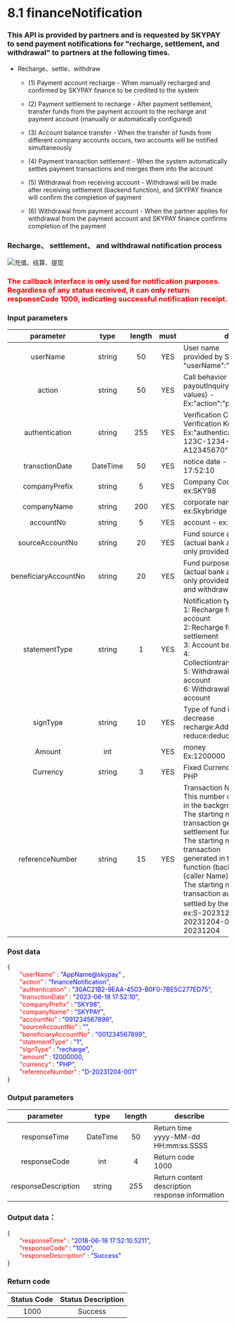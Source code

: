 # 8.1 financeNotification

### This API is provided by partners and is requested by SKYPAY to send payment notifications for "recharge, settlement, and withdrawal" to partners at the following times.

- Recharge、settle、withdraw

    - (1) Payment account recharge - When manually recharged and confirmed by SKYPAY finance to be credited to the system

    - (2) Payment settlement to recharge - After payment settlement, transfer funds from the payment account to the recharge and payment account (manually or automatically configured)

    - (3) Account balance transfer - When the transfer of funds from different company accounts occurs, two accounts will be notified simultaneously

    - (4) Payment transaction settlement - When the system automatically settles payment transactions and merges them into the account

    - (5) Withdrawal from receiving account - Withdrawal will be made after receiving settlement (backend function), and SKYPAY finance will confirm the completion of payment

    - (6) Withdrawal from payment account - When the partner applies for withdrawal from the payment account and SKYPAY finance confirms completion of the payment
### Recharge、 settlement、 and withdrawal notification process
![充值、结算、提现](/充值、结算、提现.png "Shiprock")

### <font color = red>The callback interface is only used for notification purposes. Regardless of any status received, it can only return responseCode 1000, indicating successful notification receipt.</font>

### Input parameters

| parameter                        |    type     | length   |must|describe|
| :-------------------------: | :-----------: |:-----:|:---:|--------------------------------|
|userName|string|50|YES|User name<br>provided by SkyPay - <br>"userName":"AppName@skypay"|
|action|string|50|YES|Call behavior<br>payoutInquiry(Fixed parameter values) - Ex:"action":"payoutInquiry"|
|authentication  |string |255|YES|Verification Code<br>Verification Key - Ex:"authentication":"E1234567-123C-1234-123F-A12345670"|
|transctionDate |DateTime|50|YES |notice date -  ex:2023-06-18 17:52:10|
|companyPrefix |string|5| YES |Company Code <br>  ex:SKY98|
|companyName |string|200| YES |corporate name <br>ex:Skybridge Payment Inc.|
|accountNo |string|5| YES  |account - ex:SKY98|
|sourceAccountNo |string|20|  YES | Fund source account <br> (actual bank account number, <br>only provided at withdrawal)|
|beneficiaryAccountNo |string|20| YES  |Fund purpose account<br>(actual bank account number, <br>only provided during recharge and withdrawal)|
|statementType|string|1|YES|Notification type:<br>1: Recharge from payment account<br>2: Recharge from collection settlement<br>3: Account balance transfer<br>4: Collectiontransactionsettlement<br>5: Withdrawal from payment account<br>6: Withdrawal from payment account|
|signType  |string|10| YES |Type of fund increase or decrease<br> recharge:Additional items <br> reduce:deduction|
|Amount |int||   YES  |money <br> Ex:1200000|
|Currency |string|3|  YES  | Fixed Currency <br> PHP|
|referenceNumber|string|15| YES |Transaction Number (Unique)<br>This number can be queried <br>in the background- S <br>The starting number is the transaction generated in the settlement function (backend)- D <br>The starting number is the transaction <br>generated in the recharge function (backend) <br> {caller Name} <br>The starting number is the transaction automatically <br>settled by the system。<br>ex:S-20231204-001D-20231204-001,skypay-20231204|

### Post data

{<br>
    <font color=red>&ensp;&ensp;&ensp;&ensp;"userName" </font>: <font color=blue>"AppName@skypay" </font>,<br> 
    <font color=red>&ensp;&ensp;&ensp;&ensp;"action"</font> : <font color=blue>"financeNotification"</font>,<br>
    <font color=red>&ensp;&ensp;&ensp;&ensp;"authentication"</font> : <font color=blue>"30AC21B2-9EAA-4503-B0F0-7BE5C277ED75"</font>,<br>
    <font color=red>&ensp;&ensp;&ensp;&ensp;"transctionDate"</font> : <font color=blue>"2023-06-18 17:52:10"</font>,<br>
    <font color=red>&ensp;&ensp;&ensp;&ensp;"companyPrefix"</font> : <font color=blue>"SKY98"</font>,<br>
    <font color=red>&ensp;&ensp;&ensp;&ensp;"companyName"</font> : <font color=blue>"SKYPAY"</font>,<br>
    <font color=red>&ensp;&ensp;&ensp;&ensp;"accountNo"</font> : <font color=blue>"091234567899"</font>,<br>
    <font color=red>&ensp;&ensp;&ensp;&ensp;"sourceAccountNo"</font> : <font color=blue>""</font>,<br>
    <font color=red>&ensp;&ensp;&ensp;&ensp;"beneficiaryAccountNo"</font> : <font color=blue>"001234567899"</font>,<br>
    <font color=red>&ensp;&ensp;&ensp;&ensp;"statementType"</font> : <font color=blue>"1"</font>,<br>
    <font color=red>&ensp;&ensp;&ensp;&ensp;"signType"</font> : <font color=blue>"recharge"</font>,<br>
    <font color=red>&ensp;&ensp;&ensp;&ensp;"amount"</font> : <font color=blue>12000000</font>,<br>
    <font color=red>&ensp;&ensp;&ensp;&ensp;"currency"</font> : <font color=blue>"PHP"</font>,<br>
    <font color=red>&ensp;&ensp;&ensp;&ensp;"referenceNumber"</font> : <font color=blue>"D-20231204-001"</font><br>
}

### Output parameters

| parameter                        |    type     | length   |describe|
| :-------------------------: | :-----------: |:-----:|--------------------------------|   
|responseTime  |DateTime|50|Return time<br> yyyy-MM-dd HH:mm:ss.SSSS|
|responseCode  |int|4|Return code <br>1000|
|responseDescription |string|255|Return content description <br> response information|

### Output data：

{<br>
    <font color=red>&ensp;&ensp;&ensp;&ensp;"responseTime"</font> : <font color=blue>"2018-06-18 17:52:10.5211"</font>,<br>
    <font color=red>&ensp;&ensp;&ensp;&ensp;"responseCode"</font> : <font color=blue>"1000"</font>,<br>
    <font color=red>&ensp;&ensp;&ensp;&ensp;"responseDescription"</font> : <font color=blue>"Success"</font><br>
}

### Return code
| Status  Code                     |   Status Description    | 
| :-------------------------: | :-----------: |
|1000 |Success|







